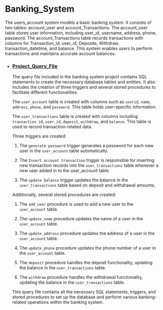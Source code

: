 # Banking_System

The users_account system models a basic banking system. It consists of two tables: account_user and account_Transactions. The account_user table stores user information, including user_id, username, address, phone, password. The account_Transactions table records transactions with columns for Transaction_id, user_id, Deposite, Withdraw, transaction_datetime, and balance. This system enables users to perform transactions and maintains accurate account balances.

* ### [Project_Query_File](https://github.com/DeepakVerma9/Backend_system_Project/blob/main/Account_user_System/sql_project.sql)
  
  The query file included in the banking system project contains SQL statements to create the necessary database tables and entities. It also includes the creation of three triggers and several stored procedures to facilitate different functionalities.

  The `user_account` table is created with columns such as `userid`, `name`, `address`, `phone`, and `password`. This table holds user-specific information.

  The `user_transactions` table is created with columns including `transaction id`, `user_id`, `deposit`, `withdraw`, and `balance`. This table is used to record transaction-related data.

  Three triggers are created:
  1. The `generate password` trigger generates a password for each new user in the `user_account` table automatically.

  2. The `Insert account transaction` trigger is responsible for inserting new transaction records into the `user_transactions` table whenever a new user added in to the user_account table.

  3. The `update balance` trigger updates the balance in the `user_transactions` table based on deposit and withdrawal amounts.

  Additionally, several stored procedures are created:
  1. The `add_user` procedure is used to add a new user to the `user_account` table.

  2. The `update_name` procedure updates the name of a user in the `user_account` table.

  3. The `update_address` procedure updates the address of a user in the `user_account` table.

  4. The `update_phone` procedure updates the phone number of a user in the `user_account` table.

  5. The `deposit` procedure handles the deposit functionality, updating the balance in the `user_transactions` table.

  6. The `withdraw` procedure handles the withdrawal functionality, updating the balance in the `user_transactions` table.

  This query file contains all the necessary SQL statements, triggers, and stored procedures to set up the database and perform various banking-related operations within the banking system.
